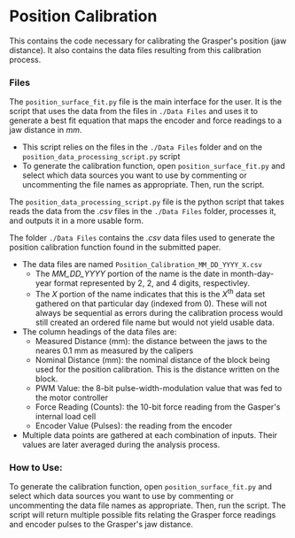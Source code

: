 # Position Calibration

This contains the code necessary for calibrating the Grasper's position (jaw distance). It also contains the data files resulting from this calibration process. 

### Files

The `position_surface_fit.py` file is the main interface for the user. It is the script that uses the data from the files in `./Data Files` and uses it to generate a best fit equation that maps the encoder and force readings to a jaw distance in *mm*.
- This script relies on the files in the `./Data Files` folder and on the `position_data_processing_script.py` script
- To generate the calibration function, open `position_surface_fit.py` and select which data sources you want to use by commenting or uncommenting the file names as appropriate. Then, run the script.

The `position_data_processing_script.py` file is the python script that takes reads the data from the _.csv_ files in the `./Data Files` folder, processes it, and outputs it in a more usable form.

The folder `./Data Files` contains the *.csv* data files used to generate the position calibration function found in the submitted paper.
- The data files are named `Position_Calibration_MM_DD_YYYY_X.csv`
    - The *MM_DD_YYYY* portion of the name is the date in month-day-year format represented by 2, 2, and 4 digits, respectivley.
    - The *X* portion of the name indicates that this is the *X*<sup>th</sup> data set gathered on that particular day (indexed from 0). These will not always be sequential as errors during the calibration process would still created an ordered file name but would not yield usable data.
- The column headings of the data files are:
    - Measured Distance (mm): the distance between the jaws to the neares 0.1 mm as measured by the calipers
    - Nominal Distance (mm): the nominal distance of the block being used for the position calibration. This is the distance written on the block.
    - PWM Value: the 8-bit pulse-width-modulation value that was fed to the motor controller
    - Force Reading (Counts): the 10-bit force reading from the Gasper's internal load cell
    - Encoder Value (Pulses): the reading from the encoder
- Multiple data points are gathered at each combination of inputs. Their values are later averaged during the analysis process.

### How to Use:

To generate the calibration function, open `position_surface_fit.py` and select which data sources you want to use by commenting or uncommenting the data file names as appropriate. Then, run the script. The script will return multiple possible fits relating the Grasper force readings and encoder pulses to the Grasper's jaw distance. 
